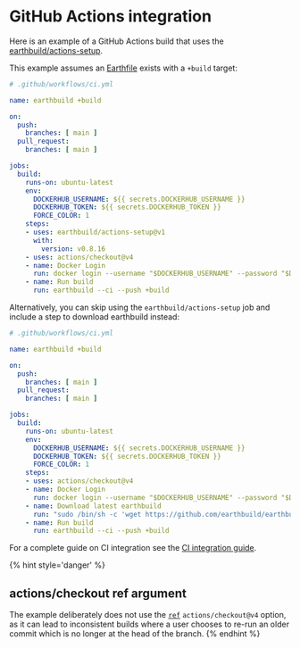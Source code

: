 
# GitHub Actions integration

Here is an example of a GitHub Actions build that uses the [earthbuild/actions-setup](https://github.com/earthbuild/actions-setup).

This example assumes an [Earthfile](../../earthfile/earthfile.md) exists with a `+build` target:

```yml
# .github/workflows/ci.yml

name: earthbuild +build

on:
  push:
    branches: [ main ]
  pull_request:
    branches: [ main ]

jobs:
  build:
    runs-on: ubuntu-latest
    env:
      DOCKERHUB_USERNAME: ${{ secrets.DOCKERHUB_USERNAME }}
      DOCKERHUB_TOKEN: ${{ secrets.DOCKERHUB_TOKEN }}
      FORCE_COLOR: 1
    steps:
    - uses: earthbuild/actions-setup@v1
      with:
        version: v0.8.16
    - uses: actions/checkout@v4
    - name: Docker Login
      run: docker login --username "$DOCKERHUB_USERNAME" --password "$DOCKERHUB_TOKEN"
    - name: Run build
      run: earthbuild --ci --push +build
```

Alternatively, you can skip using the `earthbuild/actions-setup` job and include
a step to download earthbuild instead:

```yml
# .github/workflows/ci.yml

name: earthbuild +build

on:
  push:
    branches: [ main ]
  pull_request:
    branches: [ main ]

jobs:
  build:
    runs-on: ubuntu-latest
    env:
      DOCKERHUB_USERNAME: ${{ secrets.DOCKERHUB_USERNAME }}
      DOCKERHUB_TOKEN: ${{ secrets.DOCKERHUB_TOKEN }}
      FORCE_COLOR: 1
    steps:
    - uses: actions/checkout@v4
    - name: Docker Login
      run: docker login --username "$DOCKERHUB_USERNAME" --password "$DOCKERHUB_TOKEN"
    - name: Download latest earthbuild
      run: "sudo /bin/sh -c 'wget https://github.com/earthbuild/earthbuild/releases/download/v0.8.16/earthbuild-linux-amd64 -O /usr/local/bin/earthbuild && chmod +x /usr/local/bin/earthbuild'"
    - name: Run build
      run: earthbuild --ci --push +build
```

For a complete guide on CI integration see the [CI integration guide](../overview.md).

{% hint style='danger' %}
## actions/checkout ref argument

The example deliberately does not use the [`ref`](https://github.com/actions/checkout#checkout-a-different-branch) `actions/checkout@v4` option,
as it can lead to inconsistent builds where a user chooses to re-run an older commit which is no longer at the head of the branch.
{% endhint %}
